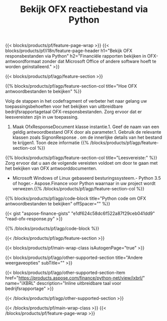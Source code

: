 ﻿---
title: Bekijk OFX reactiebestand via Python
description: Voorbeeldcode voor het bekijken van OFX antwoordbestand. Gebruik API voorbeeldcode om batch OFX responsbestanden te bekijken in op Python gebaseerde applicaties. 
url: /nl/python-net/view/ofx-response/
family: finance
platformtag: python
feature: view
informat: OFX response
outformat: 
otherformats: 
---
{{< blocks/products/pf/feature-page-wrap >}}
{{< blocks/products/pf/i18n/feature-page-header h1="Bekijk OFX responsbestanden via Python" h2="Financiële rapporten bekijken in OFX-antwoordformaat zonder dat Microsoft Office of andere software hoeft te worden geïnstalleerd." >}}

{{< blocks/products/pf/agp/feature-section >}}

{{% blocks/products/pf/agp/feature-section-col title="Hoe OFX antwoordbestanden te bekijken" %}}

Volg de stappen in het codefragment of verbeter het naar gelang uw toepassingsbehoeften voor het bekijken van uitbreidbare bedrijfsrapportagetaal OFX-responsbestanden. Zorg ervoor dat er leesvereisten zijn in uw toepassing.

1. Maak OfxResponseDocument klasse instantie.1. Geef de naam van een geldig antwoordbestand OFX door als parameter.1. Gebruik de relevante klassen zoals SignonResponse . om de innerlijke details van het bestand te krijgen1. Toon deze informatie
{{% /blocks/products/pf/agp/feature-section-col %}}

{{% blocks/products/pf/agp/feature-section-col title="Leesvereiste:" %}}
Zorg ervoor dat u aan de volgende vereisten voldoet om door te gaan met het bekijken van OFX antwoorddocumenten. 
- Microsoft Windows of Linux gebaseerd besturingssysteem.- Python 3.5 of hoger.- Aspose.Finance voor Python waarnaar in uw project wordt verwezen.{{% /blocks/products/pf/agp/feature-section-col %}}

{{% blocks/products/pf/agp/code-block title="Python code om OFX antwoordbestanden te bekijken" offSpacer="" %}}

{{< gist "aspose-finance-gists" "e1df624c58dc6f522a87f29ceb041dd9" "read-ofx-response.py" >}}

{{% /blocks/products/pf/agp/code-block %}}

{{< /blocks/products/pf/agp/feature-section >}}

{{< blocks/products/pf/main-wrap-class isAutogenPage="true" >}}

{{< blocks/products/pf/agp/other-supported-section title="Andere weergaveopties" subTitle="" >}}

{{< blocks/products/pf/agp/other-supported-section-item href="https://products.aspose.com/finance/python-net/view/ixbrl/" name="iXBRL" description="Inline uitbreidbare taal voor bedrijfsrapportage" >}}

{{< /blocks/products/pf/agp/other-supported-section >}}

{{< /blocks/products/pf/main-wrap-class >}}
{{< /blocks/products/pf/feature-page-wrap >}}